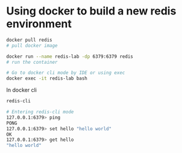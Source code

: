 # Using docker to build a new redis environment
```sh
docker pull redis
# pull docker image

docker run --name redis-lab -dp 6379:6379 redis
# run the container

# Go to docker cli mode by IDE or using exec
docker exec -it redis-lab bash

```

In docker cli
```sh
redis-cli

# Entering redis-cli mode
127.0.0.1:6379> ping
PONG
127.0.0.1:6379> set hello "hello world"
OK
127.0.0.1:6379> get hello
"hello world"
```

